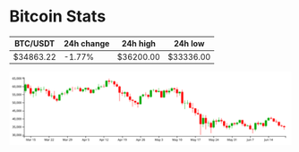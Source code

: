 # Bitcoin Stats

BTC/USDT|24h change|24h high|24h low|
|---|---|---|---|
|$34863.22|-1.77%|$36200.00|$33336.00|

<img src="./chart.svg">
